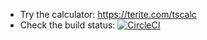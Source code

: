 * Try the calculator: https://terite.com/tscalc
* Check the build status: [![CircleCI](https://circleci.com/gh/terite/tscalc/tree/master.svg?style=svg)](https://circleci.com/gh/terite/tscalc/tree/master)
